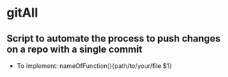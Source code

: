 # gitAll
## Script to automate the process to push changes on a repo with a  single commit
- To implement:
nameOfFunction(){path/to/your/file $1}
